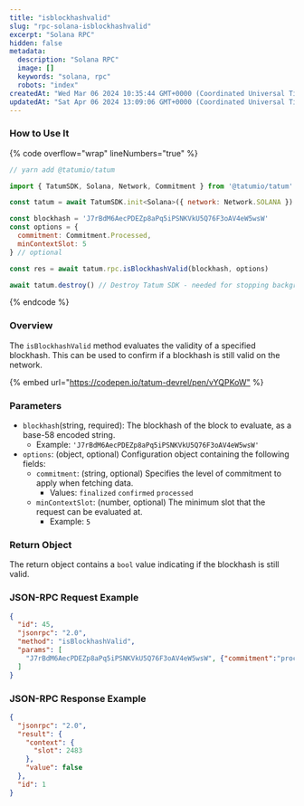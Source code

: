 ```yaml
---
title: "isblockhashvalid"
slug: "rpc-solana-isblockhashvalid"
excerpt: "Solana RPC"
hidden: false
metadata: 
  description: "Solana RPC"
  image: []
  keywords: "solana, rpc"
  robots: "index"
createdAt: "Wed Mar 06 2024 10:35:44 GMT+0000 (Coordinated Universal Time)"
updatedAt: "Sat Apr 06 2024 13:09:06 GMT+0000 (Coordinated Universal Time)"
---
```




### How to Use It

{% code overflow="wrap" lineNumbers="true" %}

```javascript
// yarn add @tatumio/tatum

import { TatumSDK, Solana, Network, Commitment } from '@tatumio/tatum'

const tatum = await TatumSDK.init<Solana>({ network: Network.SOLANA })

const blockhash = 'J7rBdM6AecPDEZp8aPq5iPSNKVkU5Q76F3oAV4eW5wsW'
const options = {
  commitment: Commitment.Processed,
  minContextSlot: 5
} // optional

const res = await tatum.rpc.isBlockhashValid(blockhash, options)

await tatum.destroy() // Destroy Tatum SDK - needed for stopping background jobs
```

{% endcode %}

### Overview

The `isBlockhashValid` method evaluates the validity of a specified blockhash. This can be used to confirm if a blockhash is still valid on the network.

{% embed url="<https://codepen.io/tatum-devrel/pen/vYQPKoW"> %}

### Parameters

- `blockhash`(string, required): The blockhash of the block to evaluate, as a base-58 encoded string.
  - Example: `'J7rBdM6AecPDEZp8aPq5iPSNKVkU5Q76F3oAV4eW5wsW'`
- `options`: (object, optional) Configuration object containing the following fields:
  - `commitment`: (string, optional) Specifies the level of commitment to apply when fetching data.
    - Values: `finalized` `confirmed` `processed`
  - `minContextSlot`: (number, optional) The minimum slot that the request can be evaluated at.
    - Example: `5`

### Return Object

The return object contains a `bool` value indicating if the blockhash is still valid.

### JSON-RPC Request Example

```json
{
  "id": 45,
  "jsonrpc": "2.0",
  "method": "isBlockhashValid",
  "params": [
    "J7rBdM6AecPDEZp8aPq5iPSNKVkU5Q76F3oAV4eW5wsW", {"commitment":"processed"}
  ]
}
```

### JSON-RPC Response Example

```json
{
  "jsonrpc": "2.0",
  "result": {
    "context": {
      "slot": 2483
    },
    "value": false
  },
  "id": 1
}
```
